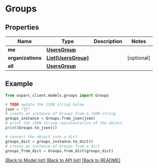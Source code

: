 # Groups


## Properties

Name | Type | Description | Notes
------------ | ------------- | ------------- | -------------
**me** | [**UsersGroup**](UsersGroup.md) |  | 
**organizations** | [**List[UsersGroup]**](UsersGroup.md) |  | [optional] 
**all** | [**UsersGroup**](UsersGroup.md) |  | 

## Example

```python
from osparc_client.models.groups import Groups

# TODO update the JSON string below
json = "{}"
# create an instance of Groups from a JSON string
groups_instance = Groups.from_json(json)
# print the JSON string representation of the object
print(Groups.to_json())

# convert the object into a dict
groups_dict = groups_instance.to_dict()
# create an instance of Groups from a dict
groups_from_dict = Groups.from_dict(groups_dict)
```
[[Back to Model list]](../README.md#documentation-for-models) [[Back to API list]](../README.md#documentation-for-api-endpoints) [[Back to README]](../README.md)



